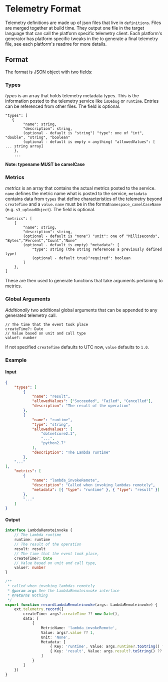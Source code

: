 # Telemetry Format

Telemetry definitions are made up of json files that live in `definitions`. Files are merged together at build time. They output one file in the target language that can call the platform specific telemetry client. Each platform's generator has platform specific tweaks in  the to generate a final telemetry file, see each platform's readme for more details.

## Format

The format is JSON object with two fields:

### Types

_types_ is an array that holds telemetry metadata types. This is the information posted to the telemetry service like
`isDebug` or `runtime`.  Entries can be referenced from other files. The field is optional.

```
"types": [
   {
        "name": string,
        "description": string,
        (optional - default is "string") "type": one of "int", "double", "string", "boolean"
        (optional - default is empty = anything) "allowedValues": [ ... string array]
    },
    ...
```

**Note: typename MUST be camelCase**

### Metrics

*metrics* is an array that contains the actual metrics posted to the service. `name` defines the metric name what is
posted to the service, `metadata` contains data from `types` that define characteristics of the telemetry beyond 
 `createTime` and a `value`. `name` must be in the format`namespace_camelCaseName` (e.g. `s3_uploadObject`). The field is optional.

```
"metrics": [
    {
        "name": string,
        "description": string,
        (optional - default is "none") "unit": one of "Milliseconds", "Bytes","Percent","Count","None"
        (optional - default is empty) "metadata": [
            "type": string (the string references a previously defined type)
            (optional - default true)"required": boolean
        ]
    },
]
```

These are then used to generate functions that take arguments pertaining to metrics.

### Global Arguments

_Additionally_ two additional global arguments that can be appended to any generated telemetry call.

```
// The time that the event took place
createTime?: Date
// Value based on unit and call type
value?: number
```

If not specified `createTime` defaults to UTC now, `value` defaults to `1.0`.

### Example

#### Input
```json
{
    "types": [
        {
            "name": "result",
            "allowedValues": ["Succeeded", "Failed", "Cancelled"],
            "description": "The result of the operation"
        },
        {
            "name": "runtime",
            "type": "string",
            "allowedValues": [
                "dotnetcore2.1",
                "...",
                "python2.7"
            ],
            "description": "The Lambda runtime"
        },
    "..."
],
    "metrics": [
        {
            "name": "lambda_invokeRemote",
            "description": "Called when invoking lambdas remotely",
            "metadata": [{ "type": "runtime" }, { "type": "result" }]
        },
        "..."
    ]
}
```
#### Output

```typescript
interface LambdaRemoteinvoke {
    // The Lambda runtime
    runtime: runtime
    // The result of the operation
    result: result
    // The time that the event took place,
    createTime?: Date
    // Value based on unit and call type,
    value?: number
}

/**
 * called when invoking lambdas remotely
 * @param args See the LambdaRemoteinvoke interface
 * @returns Nothing
 */
export function recordLambdaRemoteinvoke(args: LambdaRemoteinvoke) {
    ext.telemetry.record({
        createTime: args?.createTime ?? new Date(),
        data: [
            {
                MetricName: 'lambda_invokeRemote',
                Value: args?.value ?? 1,
                Unit: 'None',
                Metadata: [
                    { Key: 'runtime', Value: args.runtime?.toString() ?? '' },
                    { Key: 'result', Value: args.result?.toString() ?? '' }
                ]
            }
        ]
    })
}
```
